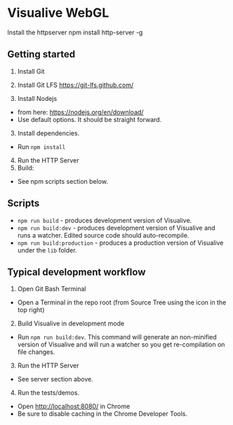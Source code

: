 # Visualive WebGL


Install the httpserver
 npm install http-server -g


## Getting started

1. Install Git
1. Install Git LFS
  https://git-lfs.github.com/
  
2. Install Nodejs
  * from here: https://nodejs.org/en/download/
  * Use default options. It should be straight forward.
3. Install dependencies. 
  * Run `npm install`
4. Run the HTTP Server
4. Build:
  * See npm scripts section below.


## Scripts

* `npm run build` - produces development version of Visualive.
* `npm run build:dev` - produces development version of Visualive and runs a watcher.  Edited source code should auto-recompile.
* `npm run build:production` - produces a production version of Visualive under the `lib` folder.


## Typical development workflow

1. Open Git Bash Terminal
  * Open a Terminal in the repo root (from Source Tree using the icon in the top right)
2. Build Visualive in development mode
  * Run `npm run build:dev`. This command will generate an non-minified version of Visualive and will run a watcher so you get re-compilation on file changes.
3. Run the HTTP Server
  * See server section above.
4. Run the tests/demos. 
  * Open [http://localhost:8080/](http://localhost:8080/) in Chrome
  * Be sure to disable caching in the Chrome Developer Tools. 

